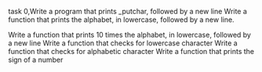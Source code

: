 task 0,Write a program that prints _putchar, followed by a new line
Write a function that prints the alphabet, in lowercase, followed by a new line.


Write a function that prints 10 times the alphabet, in lowercase, followed by a new line
Write a function that checks for lowercase character
Write a function that checks for alphabetic character
Write a function that prints the sign of a number
